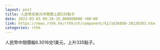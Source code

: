 ```yaml
---
layout: post
title: 人民幣兌美元中間價上調335點子
date: 2022-03-03 09:26:15.000000000 +08:00
link: https://news.rthk.hk/rthk/ch/component/k2/1636880-20220303.htm
categories: rthk
---
```


人民幣中間價報6.3016兌1美元，上升335點子。
